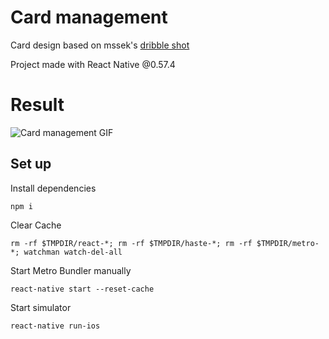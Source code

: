 # Card management

Card design based on mssek's [dribble shot](https://dribbble.com/shots/5361795-Card-management)

Project made with React Native @0.57.4

# Result

![Card management GIF](https://media.giphy.com/media/2vjWtKiMWsXxyfm6hH/giphy.gif)

## Set up

Install dependencies

`npm i`

Clear Cache

`rm -rf $TMPDIR/react-*; rm -rf $TMPDIR/haste-*; rm -rf $TMPDIR/metro-*; watchman watch-del-all`

Start Metro Bundler manually

`react-native start --reset-cache`

Start simulator

`react-native run-ios`
